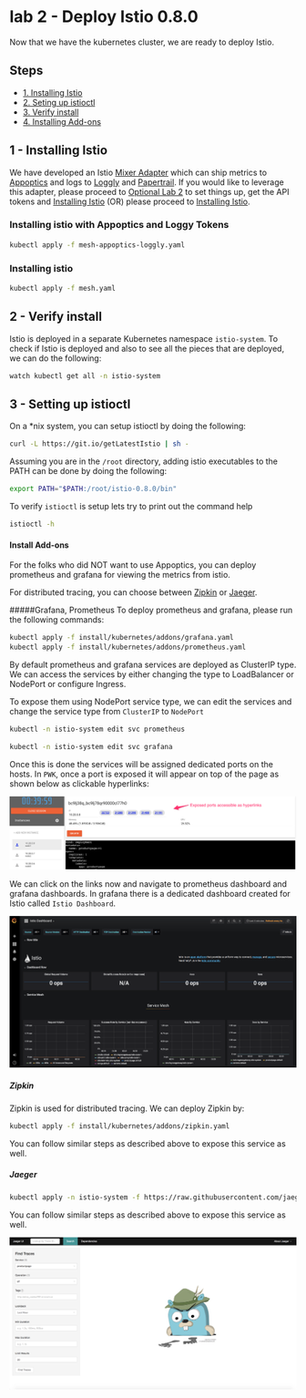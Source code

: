 # lab 2 - Deploy Istio 0.8.0

Now that we have the kubernetes cluster, we are ready to deploy Istio.

## Steps

* [1. Installing Istio](#1)
* [2. Seting up istioctl](#2)
* [3. Verify install](#3)
* [4. Installing Add-ons](#4)

## <a name="1"></a> 1 - Installing Istio
We have developed an Istio [Mixer Adapter](https://github.com/solarwinds/istio-adapter) which can ship metrics to [Appoptics](https://www.appoptics.com/) and logs to [Loggly](https://www.loggly.com/) and [Papertrail](https://papertrailapp.com). If you would like to leverage this adapter, please proceed to [Optional Lab 2](optional.md) to set things up, get the API tokens and [Installing Istio](#aolg) (OR) please proceed to [Installing Istio](#noaolg).

### <a name="aolg"></a>Installing istio with Appoptics and Loggy Tokens

```sh
kubectl apply -f mesh-appoptics-loggly.yaml
```

### <a name="noaolg"></a>Installing istio

```sh
kubectl apply -f mesh.yaml
```


## <a name="2"></a> 2 - Verify install

Istio is deployed in a separate Kubernetes namespace `istio-system`. To check if Istio is deployed and also to see all the pieces that are deployed, we can do the following:

```sh
watch kubectl get all -n istio-system
```


## <a name="3"></a> 3 - Setting up istioctl
On a *nix system, you can setup istioctl by doing the following: 

```sh
curl -L https://git.io/getLatestIstio | sh -
```

Assuming you are in the `/root` directory, adding istio executables to the PATH can be done by doing the following:
```sh
export PATH="$PATH:/root/istio-0.8.0/bin"
```

To verify `istioctl` is setup lets try to print out the command help
```sh
istioctl -h
```





####  Install Add-ons
For the folks who did NOT want to use Appoptics, you can deploy prometheus and grafana for viewing the metrics from istio. 

For distributed tracing, you can choose between [Zipkin]() or [Jaeger]().


#####Grafana, Prometheus
To deploy prometheus and grafana, please run the following commands:

```sh
kubectl apply -f install/kubernetes/addons/grafana.yaml
kubectl apply -f install/kubernetes/addons/prometheus.yaml
```

By default prometheus and grafana services are deployed as ClusterIP type. We can access the services by either changing the type to LoadBalancer or NodePort or configure Ingress. 

To expose them using NodePort service type, we can edit the services and change the service type from `ClusterIP` to `NodePort`

```sh
kubectl -n istio-system edit svc prometheus
```

```sh
kubectl -n istio-system edit svc grafana
```

Once this is done the services will be assigned dedicated ports on the hosts. In `PWK`, once a port is exposed it will appear on top of the page as shown below as clickable hyperlinks:

![](img/exposed_ports.png)

We can click on the links now and navigate to prometheus dashboard and grafana dashboards. In grafana there is a dedicated dashboard created for Istio called `Istio Dashboard`.

![](img/Grafana_-_Istio_Dashboard.png)

##### <a name="zipkin"></a>Zipkin
Zipkin is used for distributed tracing. We can deploy Zipkin by:

```sh
kubectl apply -f install/kubernetes/addons/zipkin.yaml
```

You can follow similar steps as described above to expose this service as well.

##### <a name="jaeger"></a> Jaeger

```sh
kubectl apply -n istio-system -f https://raw.githubusercontent.com/jaegertracing/jaeger-kubernetes/master/all-in-one/jaeger-all-in-one-template.yml
```

You can follow similar steps as described above to expose this service as well.

![](img/Jaeger_UI.png)